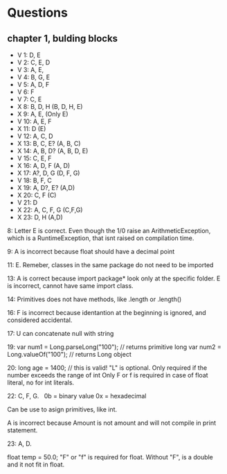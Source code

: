 # Questions

## chapter 1, bulding blocks

- V 1: D, E 
- V 2: C, E, D
- V 3: A, E, 
- V 4: B, G, E
- V 5: A, D, F
- V 6: F
- V 7: C, E
- X 8: B, D, H (B, D, H, E)
- X 9: A, E, (Only E)
- V 10: A, E, F
- X 11: D (E)
- V 12: A, C, D
- X 13: B, C, E? (A, B, C)
- X 14: A, B, D? (A, B, D, E)
- V 15: C, E, F
- X 16: A, D, F (A, D)
- X 17: A?, D, G (D, F, G)
- V 18: B, F, C
- X 19: A, D?, E? (A,D)
- X 20: C, F (C)
- V 21: D
- X 22: A, C, F, G (C,F,G)
- X 23: D, H (A,D)

8: Letter E is correct. Even though the 1/0 raise an ArithmeticException, which is a RuntimeException, that isnt raised on compilation time.

9: A is incorrect because float should have a decimal point

11: E. Remeber, classes in the same package do not need to be imported

13: A is correct because import package* look only at the specific folder. E is incorrect, cannot have same import class.

14: Primitives does not have methods, like .length or .length()

16: F is incorrect because identantion at the beginning is ignored, and considered accidental.

17: U can concatenate null with string

19: 
var num1 = Long.parseLong("100"); // returns primitive long
var num2 = Long.valueOf("100"); // returns Long object

20: 
long age = 1400; // this is valid! "L" is optional. Only required if the number exceeds the range of int
Only F or f is required in case of float literal, no for int literals.

22:
C, F, G.  
0b = binary value
0x = hexadecimal

Can be use to asign primitives, like int.

A is incorrect because Amount is not amount and will not compile in print statement.

23:
A, D.  

float temp = 50.0; "F" or "f" is required for float. Without "F", is a double and it not fit in float.